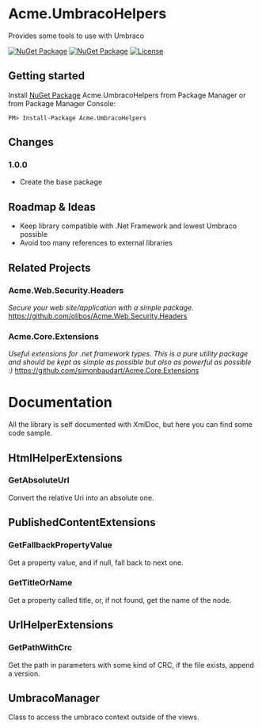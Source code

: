 
# Acme.UmbracoHelpers
Provides some tools to use with Umbraco

[![NuGet Package](https://img.shields.io/nuget/v/Acme.UmbracoHelpers.svg)](https://www.nuget.org/packages/Acme.UmbracoHelpers/) [![NuGet Package](https://img.shields.io/nuget/dt/Acme.UmbracoHelpers.svg)](https://www.nuget.org/packages/Acme.UmbracoHelpers/)  [![License](https://img.shields.io/badge/license-LGPL--3.0-blue.svg)](LICENSE) 

## Getting started
Install [NuGet Package](https://www.nuget.org/packages/Acme.UmbracoHelpers/) Acme.UmbracoHelpers from Package Manager or from Package Manager Console:
```
PM> Install-Package Acme.UmbracoHelpers
```

## Changes
### 1.0.0
* Create the base package

## Roadmap & Ideas
* Keep library compatible with .Net Framework and lowest Umbraco possible
* Avoid too many references to external libraries 

## Related Projects
### Acme.Web.Security.Headers
*Secure your web site/application with a simple package.*
https://github.com/olibos/Acme.Web.Security.Headers

### Acme.Core.Extensions
*Useful extensions for .net framework types. This is a pure utility package and should be kept as simple as possible but also as powerful as possible :)*
https://github.com/simonbaudart/Acme.Core.Extensions

# Documentation
All the library is self documented with XmlDoc, but here you can find some code sample.

## HtmlHelperExtensions
### GetAbsoluteUrl
Convert the relative Uri into an absolute one.
## PublishedContentExtensions
### GetFallbackPropertyValue
Get a property value, and if null, fall back to next one.
### GetTitleOrName
Get a property called title, or, if not found, get the name of the node.
## UrlHelperExtensions
### GetPathWithCrc
Get the path in parameters with some kind of CRC, if the file exists, append a version.
## UmbracoManager
Class to access the umbraco context outside of the views.